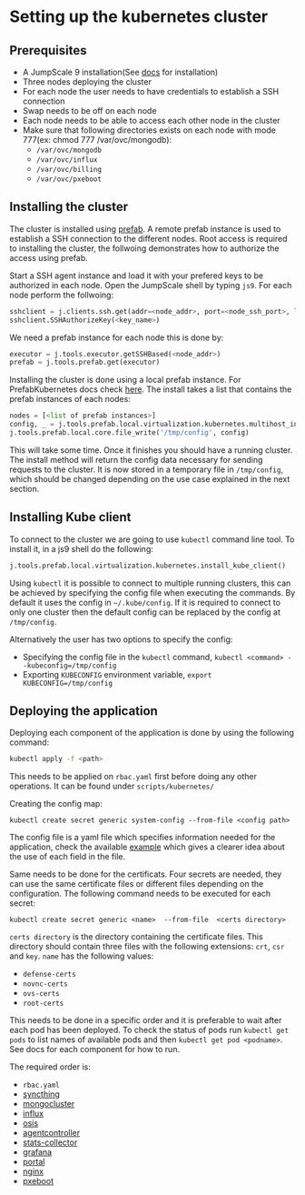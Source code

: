 # Setting up the kubernetes cluster

## Prerequisites

- A JumpScale 9 installation(See [docs](https://github.com/Jumpscale/bash) for installation)
- Three nodes deploying the cluster
- For each node the user needs to have credentials to establish a SSH connection
- Swap needs to be off on each node
- Each node needs to be able to access each other node in the cluster
- Make sure that following directories exists on each node with mode 777(ex: chmod 777 /var/ovc/mongodb):
  - `/var/ovc/mongodb`
  - `/var/ovc/influx`
  - `/var/ovc/billing`
  - `/var/ovc/pxeboot`

## Installing the cluster

The cluster is installed using [prefab](https://github.com/Jumpscale/prefab9).
A remote prefab instance is used to establish a SSH connection to the different nodes.
Root access is required to installing the cluster, the follwoing demonstrates how to authorize the access using prefab.

Start a SSH agent instance and load it with your prefered keys to be authorized in each node.
Open the JumpScale shell by typing `js9`.
For each node perform the follwoing:

```python
sshclient = j.clients.ssh.get(addr=<node_addr>, port=<node_ssh_port>, login=<user>, passwd=<password>)
sshclient.SSHAuthorizeKey(<key_name>)
```

We need a prefab instance for each node this is done by:

```python
executor = j.tools.executor.getSSHBased(<node_addr>)
prefab = j.tools.prefab.get(executor)
```

Installing the cluster is done using a local prefab instance. For PrefabKubernetes docs check [here](https://github.com/Jumpscale/prefab9/blob/master/docs/prefab.kubernetes.md). The install takes a list that contains the prefab instances of each nodes:

```python
nodes = [<list of prefab instances>]
config, _ = j.tools.prefab.local.virtualization.kubernetes.multihost_install(nodes, unsafe=True)
j.tools.prefab.local.core.file_write('/tmp/config', config)
```

This will take some time. Once it finishes you should have a running cluster.
The install method will return the config data necessary for sending requests to the cluster. It is now stored in a temporary file in `/tmp/config`, which should be changed depending on the use case explained in the next section.

## Installing Kube client

To connect to the cluster we are going to use `kubectl` command line tool. To install it, in a js9 shell do the following:

```python
j.tools.prefab.local.virtualization.kubernetes.install_kube_client()
```

Using `kubectl` it is possible to connect to multiple running clusters, this can be achieved by specifying the config file when executing the commands. By default it uses the config in `~/.kube/config`. If it is required to connect to only one cluster then the default config can be replaced by the config at `/tmp/config`.

Alternatively the user has two options to specify the config:

- Specifying the config file in the `kubectl` command, `kubectl <command> --kubeconfig=/tmp/config`
- Exporting `KUBECONFIG` environment variable, `export KUBECONFIG=/tmp/config`

## Deploying the application

Deploying each component of the application is done by using the following command:

```bash
kubectl apply -f <path>
```

This needs to be applied on `rbac.yaml` first before doing any other operations. It can be found under `scripts/kubernetes/`

Creating the config map:

`kubectl create secret generic system-config --from-file <config path>`

The config file is a yaml file which specifies information needed for the application, check the available [example](../scripts/kubernetes/config/system-config.yaml) which gives a clearer idea about the use of each field in the file.

Same needs to be done for the certificats. Four secrets are needed, they can use the same certificate files or different files depending on the configuration. The following command needs to be executed for each secret:

`kubectl create secret generic <name>  --from-file  <certs directory>`

`certs directory` is the directory containing the certificate files. This directory should contain three files with the following extensions: `crt`, `csr` and `key`. `name` has the following values:

- `defense-certs`
- `novnc-certs`
- `ovs-certs`
- `root-certs`

This needs to be done in a specific order and it is preferable to wait after each pod has been deployed.
To check the status of pods run `kubectl get pods` to list names of available pods and then `kubectl get pod <podname>`.
See docs for each component for how to run.

The required order is:

- `rbac.yaml`
- [syncthing](../scripts/kubernetes/syncthing)
- [mongocluster](../scripts/kubernetes/mongocluster)
- [influx](../scripts/kubernetes/influxdb)
- [osis](../scripts/kubernetes/osis)
- [agentcontroller](../scripts/kubernetes/agentcontroller)
- [stats-collector](../scripts/kubernetes/stats-collector)
- [grafana](../scripts/kubernetes/grafana)
- [portal](../scripts/kubernetes/portal)
- [nginx](../scripts/kubernetes/nginx)
- [pxeboot](../scripts/kubernetes/pxeboot)
